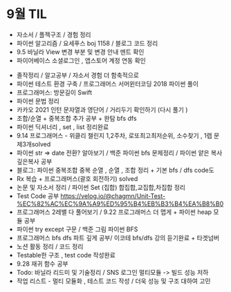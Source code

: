 # 9월 TIL
- 자소서 / 플젝구조 / 경험 정리
- 파이썬 알고리즘 / 요세푸스 boj 1158 / 블로그 코드 정리
- 9.5 바닐라 View 변경 부분 및 변경 안내 멘트 확인
- 파이어베이스 소셜로그인 , 앱스토어 계정 연동 확인

* 졸작정리 / 알고공부 / 자소서 경험 더 함축적으로
* 파이썬 테스트 환경 구축 / 프로그래머스 서머윈터코딩 2018 파이썬 풀이
* 프로그래머스: 방문길이 Swift
* 파이썬 문법 정리
* 카카오 2021 인턴 문자열과 영단어 / 거리두기 확인하기 (다시 풀기 )
* 조합/순열 + 중복조합 추가 공부 + 완탐 bfs dfs
* 파이썬 딕셔너리 , set , list 정리완료
* 9.14 프로그래머스 - 위클리 챌린지 1,2주차, 로또최고최저순위, 소수찾기 , 1렙 문제3개solved
* 파이썬 str => date 전환? 알아보기 / 백준 파이썬 bfs 문제정리 / 파이썬 얕은 복사 깊은복사 공부
* 블로그: 파이썬 중복조합 중복 순열 , 순열 , 조합 정리 + 기본 bfs / dfs code도
* Rx 복습 + 프로그래머스(괄호 회전하기) solved
* 논문 및 자소서 정리 / 파이썬 Set (집합) 합집합,교집합,차집합 정리
* Test Code 공부 https://velog.io/@chagmn/Unit-Test-%EC%82%AC%EC%9A%A9%ED%95%B4%EB%B3%B4%EA%B8%B0
* 프로그래머스 2레밸 다 풀어보기 / 9.22 프로그래머스 더 맵게  + 파이썬 heap 모듈 공부
* 파이썬 try except 구문 / 백준 그림 파이썬 BFS
* 프로그래머스 bfs dfs 파트 깊게 공부/ 이코테 bfs/dfs 강의 듣기완료 + 타겟넘버
* 노션 활동 정리 / 코드 정리
* Testable한 구조 , test code 작성완료
* 9.28 재귀 함수 공부
* Todo: 바닐라 리드미 및 기술정리 / SNS 로그인 멀티모듈 -> 빌드 성능 저하
* 작업 리스트 - 멀티 모듈화 , 테스트 코드 작성 / 더욱 성능 및 구조 대하여 고민
